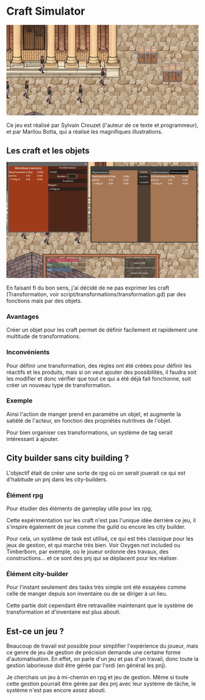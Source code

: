 # Craft Simulator
![](https://github.com/Sylvaindelaforet/logi-game/blob/main/pictures-readme/example1.png)

Ce jeu est réalisé par Sylvain Crouzet (l'auteur de ce texte et programmeur), et par Marilou Botta, qui a réalisé les magnifiques illustrations.

## Les craft et les objets

![](https://github.com/Sylvaindelaforet/logi-game/blob/main/pictures-readme/example2.png)

En faisant fi du bon sens, j'ai décidé de ne pas exprimer les craft (Transformation, voir script/transformations/transformation.gd) par des fonctions mais par des objets.

### Avantages

Créer un objet pour les craft permet de définir facilement et rapidement une multitude de transformations. 

### Inconvénients

Pour définir une transformation, des règles ont été créées pour définir les réactifs et les produits, mais si on veut ajouter des possibilités, il faudra soit 
les modifier et donc vérifier que tout ce qui a été déjà fait fonctionne, soit créer un nouveau type de transformation.

### Exemple
Ainsi l'action de manger prend en paramètre un objet, et augmente la satiété de l'acteur, en fonction des propriétés nutritives de l'objet. 

Pour bien organiser ces transformations, un système de tag serait intéressant à ajouter.

## City builder sans city building ?

L'objectif était de créer une sorte de rpg où on serait jouerait ce qui est d'habitude un pnj dans les city-builders.

### Élément rpg
Pour étudier des éléments de gameplay utile pour les rpg, 

Cette expérimentation sur les craft n'est pas l'unique idée derrière ce jeu, il s'inspire également de jeux comme the guild ou encore les city builder.

Pour cela, un système de task est utilisé, ce qui est très classique pour les jeux de gestion, et qui marche très bien. Voir Oxygen not included ou Timberborn, par exemple,
où le joueur ordonne des travaux, des constructions... et ce sont des pnj qui se déplacent pour les réaliser.

### Élément city-builder
Pour l'instant seulement des tasks très simple ont été essayées comme celle de manger depuis son inventaire ou de se diriger à un lieu.

Cette partie doit cependant être retravaillée maintenant que le système de transformation et d'inventaire est plus abouti.

## Est-ce un jeu ?

Beaucoup de travail est possible pour simplifier l'expérience du joueur, mais ce genre de jeu de gestion de précision demande une certaine forme d'automatisation.
En effet, on parle d'un jeu et pas d'un travail, donc toute la gestion laborieuse doit être gérée par l'ordi (en général les pnj). 

Je cherchais un jeu à mi-chemin en rpg et jeu de gestion.
Même si toute cette gestion pourrait être gérée par des pnj avec leur système de tâche,
le système n'est pas encore assez abouti.

